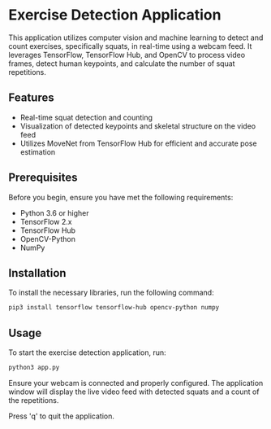 # Exercise Detection Application

This application utilizes computer vision and machine learning to detect and count exercises, specifically squats, in real-time using a webcam feed. It leverages TensorFlow, TensorFlow Hub, and OpenCV to process video frames, detect human keypoints, and calculate the number of squat repetitions.

## Features

- Real-time squat detection and counting
- Visualization of detected keypoints and skeletal structure on the video feed
- Utilizes MoveNet from TensorFlow Hub for efficient and accurate pose estimation

## Prerequisites

Before you begin, ensure you have met the following requirements:

- Python 3.6 or higher
- TensorFlow 2.x
- TensorFlow Hub
- OpenCV-Python
- NumPy

## Installation

To install the necessary libraries, run the following command:
```sh
pip3 install tensorflow tensorflow-hub opencv-python numpy
```

## Usage
To start the exercise detection application, run:
```sh
python3 app.py
```

Ensure your webcam is connected and properly configured. The application window will display the live video feed with detected squats and a count of the repetitions.

Press 'q' to quit the application.
